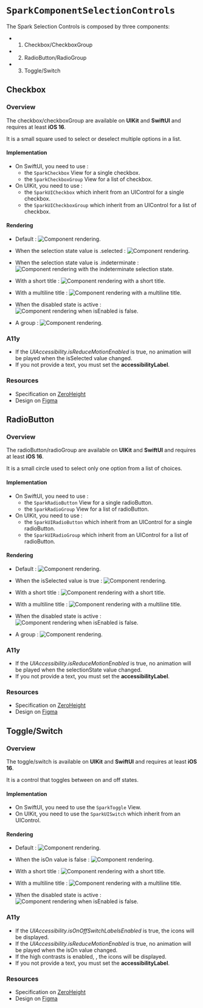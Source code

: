 # ``SparkComponentSelectionControls``

The Spark Selection Controls is composed by three components:
- 1. Checkbox/CheckboxGroup
- 2. RadioButton/RadioGroup
- 3. Toggle/Switch

## Checkbox

### Overview

The checkbox/checkboxGroup are available on **UIKit** and **SwiftUI** and requires at least **iOS 16**.

It is a small square used to select or deselect multiple options in a list.

#### Implementation

- On SwiftUI, you need to use :
    - the ``SparkCheckbox`` View for a single checkbox.
    - the ``SparkCheckboxGroup`` View for a list of checkbox.
- On UIKit, you need to use :
    - the ``SparkUICheckbox`` which inherit from an UIControl for a single checkbox.
    - the ``SparkUICheckboxGroup`` which inherit from an UIControl for a list of checkbox.

#### Rendering

- Default :
![Component rendering.](checkbox/component_unselected.png)

- When the selection state value is .selected :
![Component rendering.](checkbox/component_selected.png)

- When the selection state value is .indeterminate :
![Component rendering with the indeterminate selection state.](checkbox/component_indeterminate.png)

- With a short title : 
![Component rendering with a short title.](checkbox/component_with_title.png)

- With a multiline title : 
![Component rendering with a multiline title.](checkbox/component_with_mutliline.png)

- When the disabled state is active : 
![Component rendering when isEnabled is false.](checkbox/component_disabled.png)

- A group : 
![Component rendering.](checkboxGroup/component.png)

### A11y

- If the *UIAccessibility.isReduceMotionEnabled* is true, no animation will be played when the isSelected value changed.
- If you not provide a text, you must set the **accessibilityLabel**.

### Resources

- Specification on [ZeroHeight](https://zeroheight.com/1186e1705/p/76f5a8-checkbox)
- Design on [Figma](https://www.figma.com/design/0QchRdipAVuvVoDfTjLrgQ/Spark-Component-Specs?node-id=127-1880)








## RadioButton

### Overview

The radioButton/radioGroup are available on **UIKit** and **SwiftUI** and requires at least **iOS 16**.

It is a small circle used to select only one option from a list of choices.

#### Implementation

- On SwiftUI, you need to use :
    - the ``SparkRadioButton`` View for a single radioButton.
    - the ``SparkRadioGroup`` View for a list of radioButton.
- On UIKit, you need to use :
    - the ``SparkUIRadioButton`` which inherit from an UIControl for a single radioButton.
    - the ``SparkUIRadioGroup`` which inherit from an UIControl for a list of radioButton.

#### Rendering

- Default :
![Component rendering.](radioButton/component_selected.png)

- When the isSelected value is true :
![Component rendering.](radioButton/component_unselected.png)

- With a short title : 
![Component rendering with a short title.](radioButton/component_with_title.png)

- With a multiline title : 
![Component rendering with a multiline title.](radioButton/component_with_mutliline.png)

- When the disabled state is active : 
![Component rendering when isEnabled is false.](radioButton/component_disabled.png)

- A group : 
![Component rendering.](radioGroup/component.png)

### A11y

- If the *UIAccessibility.isReduceMotionEnabled* is true, no animation will be played when the selectionState value changed.
- If you not provide a text, you must set the **accessibilityLabel**.

### Resources

- Specification on [ZeroHeight](https://zeroheight.com/1186e1705/p/98058f-radio-button)
- Design on [Figma](https://www.figma.com/design/0QchRdipAVuvVoDfTjLrgQ/Spark-Component-Specs?node-id=127-6137)








## Toggle/Switch

### Overview

The toggle/switch is available on **UIKit** and **SwiftUI** and requires at least **iOS 16**.

It is a control that toggles between on and off states.

#### Implementation

- On SwiftUI, you need to use the ``SparkToggle`` View.
- On UIKit, you need to use the ``SparkUISwitch`` which inherit from an UIControl.

#### Rendering

- Default :
![Component rendering.](toggle/component_on.png)

- When the isOn value is false :
![Component rendering.](toggle/component_off.png)

- With a short title : 
![Component rendering with a short title.](toggle/component_with_title.png)

- With a multiline title : 
![Component rendering with a multiline title.](toggle/component_with_mutliline.png)

- When the disabled state is active : 
![Component rendering when isEnabled is false.](toggle/component_disabled.png)

### A11y

- If the *UIAccessibility.isOnOffSwitchLabelsEnabled* is true, the icons will be displayed.
- If the *UIAccessibility.isReduceMotionEnabled* is true, no animation will be played when the isOn value changed.
- If the high contrasts is enabled, , the icons will be displayed.
- If you not provide a text, you must set the **accessibilityLabel**.

### Resources

- Specification on [ZeroHeight](https://zeroheight.com/1186e1705/p/58a2c6-switch)
- Design on [Figma](https://www.figma.com/design/0QchRdipAVuvVoDfTjLrgQ/Spark-Component-Specs?node-id=267-8340)
